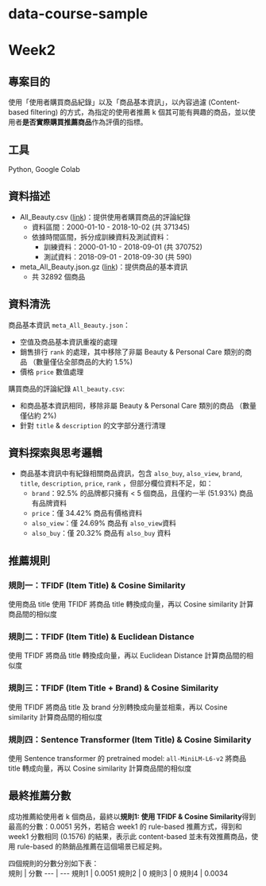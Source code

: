 # data-course-sample

# Week2
## 專案目的

使用「使用者購買商品紀錄」以及「商品基本資訊」，以內容過濾 (Content-based filtering) 的方式，為指定的使用者推薦 k 個其可能有興趣的商品，並以使用者**是否實際購買推薦商品**作為評價的指標。

## 工具

Python, Google Colab

## 資料描述

- All_Beauty.csv ([link](http://deepyeti.ucsd.edu/jianmo/amazon/categoryFilesSmall/All_Beauty.csv))：提供使用者購買商品的評論紀錄
    - 資料區間：2000-01-10 - 2018-10-02 (共 371345)
    - 依據時間區間，拆分成訓練資料及測試資料：
        - 訓練資料：2000-01-10 - 2018-09-01 (共 370752)
        - 測試資料：2018-09-01 - 2018-09-30 (共 590)
- meta_All_Beauty.json.gz ([link](http://deepyeti.ucsd.edu/jianmo/amazon/metaFiles2/meta_All_Beauty.json.gz))：提供商品的基本資訊
    - 共 32892 個商品

## 資料清洗

商品基本資訊 `meta_All_Beauty.json`：

- 空值及商品基本資訊重複的處理
- 銷售排行 `rank` 的處理，其中移除了非屬 Beauty & Personal Care 類別的商品 （數量僅佔全部商品的大約 1.5%)
- 價格 `price` 數值處理

購買商品的評論紀錄 `All_beauty.csv`:

- 和商品基本資訊相同，移除非屬 Beauty & Personal Care 類別的商品 （數量僅佔約 2%)
- 針對 `title` & `description` 的文字部分進行清理

## 資料探索與思考邏輯

- 商品基本資訊中有紀錄相關商品資訊，包含 `also_buy`, `also_view`, `brand`, `title`, `description`, `price`, `rank` ，但部分欄位資料不足，如：
    - `brand`：92.5% 的品牌都只擁有 < 5 個商品，且僅約一半 (51.93%) 商品有品牌資料
    - `price`：僅 34.42% 商品有價格資料
    - `also_view`：僅 24.69% 商品有 `also_view`資料
    - `also_buy`：僅 20.32% 商品有 `also_buy` 資料




## 推薦規則

### 規則一：TFIDF (Item Title) & Cosine Similarity
使用商品 title 
使用 TFIDF 將商品 title 轉換成向量，再以 Cosine similarity 計算商品間的相似度


### 規則二：TFIDF (Item Title) & Euclidean Distance
使用 TFIDF 將商品 title 轉換成向量，再以 Euclidean Distance 計算商品間的相似度


### 規則三：TFIDF (Item Title + Brand) & Cosine Similarity
使用 TFIDF 將商品 title 及 brand 分別轉換成向量並相乘，再以 Cosine similarity 計算商品間的相似度


### 規則四：Sentence Transformer (Item Title) & Cosine Similarity
使用 Sentence transformer 的 pretrained model: `all-MiniLM-L6-v2` 將商品 title 轉成向量，再以 Cosine similarity 計算商品間的相似度




## 最終推薦分數

成功推薦給使用者 k 個商品，最終以**規則1: 使用 TFIDF & Cosine Similarity**得到最高的分數：0.0051
另外，若結合 week1 的 rule-based 推薦方式，得到和 week1 分數相同 (0.1576) 的結果，表示此 content-based 並未有效推薦商品，使用 rule-based 的熱銷品推薦在這個場景已經足夠。


四個規則的分數分別如下表：  
規則 | 分數
--- | ---
規則1 | 0.0051
規則2 | 0
規則3 | 0
規則4 | 0.0034

